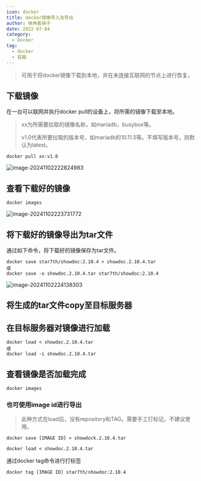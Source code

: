 ```yaml
---
icon: docker
title: docker镜像导入及导出
author: 犄角套袜子
date: 2022-07-04
category:
  - Docker
tag:
  - docker
  - 容器
---
```


> 可用于将docker镜像下载到本地，并在未连接互联网的节点上进行恢复。

## 下载镜像

在一台可以联网并执行docker pull的设备上，将所需的镜像下载至本地。

> xx为所需要拉取的镜像名称，如mariadb，busybox等。  
>
> v1.0代表所要拉取的版本号，如mariadb的10.11.5等。不填写版本号，则默认为latest。

```shell
docker pull xx:v1.0
```

![image-20241102222824983](https://img.jinguo.link/d/image-20241102222824983.png)

## 查看下载好的镜像

```shell
docker images
```

![image-20241102223731772](https://img.jinguo.link/d/image-20241102223731772.png)

## 将下载好的镜像导出为tar文件

通过如下命令，将下载好的镜像保存为tar文件。

```shell
docker save star7th/showdoc:2.10.4 > showdoc.2.10.4.tar
或
docker save -o showdoc.2.10.4.tar star7th/showdoc:2.10.4
```

![image-20241102224138303](https://img.jinguo.link/d/image-20241102224138303.png)

## 将生成的tar文件copy至目标服务器

## 在目标服务器对镜像进行加载

```shell
docker load < showdoc.2.10.4.tar
或
docker load -i showdoc.2.10.4.tar
```

## 查看镜像是否加载完成

```shell
docker images
```

### 也可使用image id进行导出

> 此种方式在load后，没有repository和TAG。需要手工打标记。不建议使用。

```shell
docker save [IMAGE ID] > showdock.2.10.4.tar 
```

  ```shell
  docker load < showdoc.2.10.4.tar
  ```

通过docker tag命令进行打标签

```shell
docker tag [IMAGE ID] star7th/showdoc:2.10.4
```
